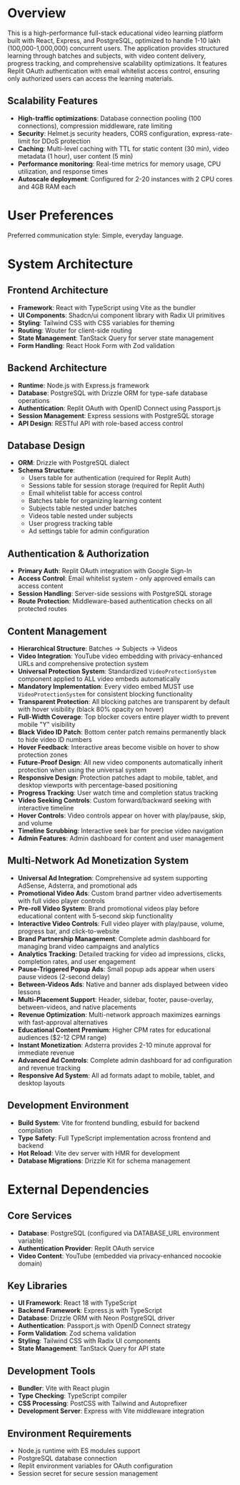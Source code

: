 # Overview

This is a high-performance full-stack educational video learning platform built with React, Express, and PostgreSQL, optimized to handle 1-10 lakh (100,000-1,000,000) concurrent users. The application provides structured learning through batches and subjects, with video content delivery, progress tracking, and comprehensive scalability optimizations. It features Replit OAuth authentication with email whitelist access control, ensuring only authorized users can access the learning materials.

## Scalability Features
- **High-traffic optimizations**: Database connection pooling (100 connections), compression middleware, rate limiting
- **Security**: Helmet.js security headers, CORS configuration, express-rate-limit for DDoS protection  
- **Caching**: Multi-level caching with TTL for static content (30 min), video metadata (1 hour), user content (5 min)
- **Performance monitoring**: Real-time metrics for memory usage, CPU utilization, and response times
- **Autoscale deployment**: Configured for 2-20 instances with 2 CPU cores and 4GB RAM each

# User Preferences

Preferred communication style: Simple, everyday language.

# System Architecture

## Frontend Architecture
- **Framework**: React with TypeScript using Vite as the bundler
- **UI Components**: Shadcn/ui component library with Radix UI primitives
- **Styling**: Tailwind CSS with CSS variables for theming
- **Routing**: Wouter for client-side routing
- **State Management**: TanStack Query for server state management
- **Form Handling**: React Hook Form with Zod validation

## Backend Architecture
- **Runtime**: Node.js with Express.js framework
- **Database**: PostgreSQL with Drizzle ORM for type-safe database operations
- **Authentication**: Replit OAuth with OpenID Connect using Passport.js
- **Session Management**: Express sessions with PostgreSQL storage
- **API Design**: RESTful API with role-based access control

## Database Design
- **ORM**: Drizzle with PostgreSQL dialect
- **Schema Structure**:
  - Users table for authentication (required for Replit Auth)
  - Sessions table for session storage (required for Replit Auth)
  - Email whitelist table for access control
  - Batches table for organizing learning content
  - Subjects table nested under batches
  - Videos table nested under subjects
  - User progress tracking table
  - Ad settings table for admin configuration

## Authentication & Authorization
- **Primary Auth**: Replit OAuth integration with Google Sign-In
- **Access Control**: Email whitelist system - only approved emails can access content
- **Session Handling**: Server-side sessions with PostgreSQL storage
- **Route Protection**: Middleware-based authentication checks on all protected routes

## Content Management
- **Hierarchical Structure**: Batches → Subjects → Videos
- **Video Integration**: YouTube video embedding with privacy-enhanced URLs and comprehensive protection system
- **Universal Protection System**: Standardized `VideoProtectionSystem` component applied to ALL video embeds automatically
- **Mandatory Implementation**: Every video embed MUST use `VideoProtectionSystem` for consistent blocking functionality
- **Transparent Protection**: All blocking patches are transparent by default with hover visibility (black 80% opacity on hover)
- **Full-Width Coverage**: Top blocker covers entire player width to prevent mobile "Y" visibility
- **Black Video ID Patch**: Bottom center patch remains permanently black to hide video ID numbers
- **Hover Feedback**: Interactive areas become visible on hover to show protection zones
- **Future-Proof Design**: All new video components automatically inherit protection when using the universal system
- **Responsive Design**: Protection patches adapt to mobile, tablet, and desktop viewports with percentage-based positioning
- **Progress Tracking**: User watch time and completion status tracking
- **Video Seeking Controls**: Custom forward/backward seeking with interactive timeline
- **Hover Controls**: Video controls appear on hover with play/pause, skip, and volume
- **Timeline Scrubbing**: Interactive seek bar for precise video navigation
- **Admin Features**: Admin dashboard for content and user management

## Multi-Network Ad Monetization System
- **Universal Ad Integration**: Comprehensive ad system supporting AdSense, Adsterra, and promotional ads
- **Promotional Video Ads**: Custom brand partner video advertisements with full video player controls
- **Pre-roll Video System**: Brand promotional videos play before educational content with 5-second skip functionality  
- **Interactive Video Controls**: Full video player with play/pause, volume, progress bar, and click-to-website
- **Brand Partnership Management**: Complete admin dashboard for managing brand video campaigns and analytics
- **Analytics Tracking**: Detailed tracking for video ad impressions, clicks, completion rates, and user engagement
- **Pause-Triggered Popup Ads**: Small popup ads appear when users pause videos (2-second delay)
- **Between-Videos Ads**: Native and banner ads displayed between video lessons
- **Multi-Placement Support**: Header, sidebar, footer, pause-overlay, between-videos, and native placements
- **Revenue Optimization**: Multi-network approach maximizes earnings with fast-approval alternatives
- **Educational Content Premium**: Higher CPM rates for educational audiences ($2-12 CPM range)
- **Instant Monetization**: Adsterra provides 2-10 minute approval for immediate revenue
- **Advanced Ad Controls**: Complete admin dashboard for ad configuration and revenue tracking
- **Responsive Ad System**: All ad formats adapt to mobile, tablet, and desktop layouts

## Development Environment
- **Build System**: Vite for frontend bundling, esbuild for backend compilation
- **Type Safety**: Full TypeScript implementation across frontend and backend
- **Hot Reload**: Vite dev server with HMR for development
- **Database Migrations**: Drizzle Kit for schema management

# External Dependencies

## Core Services
- **Database**: PostgreSQL (configured via DATABASE_URL environment variable)
- **Authentication Provider**: Replit OAuth service
- **Video Content**: YouTube (embedded via privacy-enhanced nocookie domain)

## Key Libraries
- **UI Framework**: React 18 with TypeScript
- **Backend Framework**: Express.js with TypeScript
- **Database**: Drizzle ORM with Neon PostgreSQL driver
- **Authentication**: Passport.js with OpenID Connect strategy
- **Form Validation**: Zod schema validation
- **Styling**: Tailwind CSS with Radix UI components
- **State Management**: TanStack Query for API state

## Development Tools
- **Bundler**: Vite with React plugin
- **Type Checking**: TypeScript compiler
- **CSS Processing**: PostCSS with Tailwind and Autoprefixer
- **Development Server**: Express with Vite middleware integration

## Environment Requirements
- Node.js runtime with ES modules support
- PostgreSQL database connection
- Replit environment variables for OAuth configuration
- Session secret for secure session management